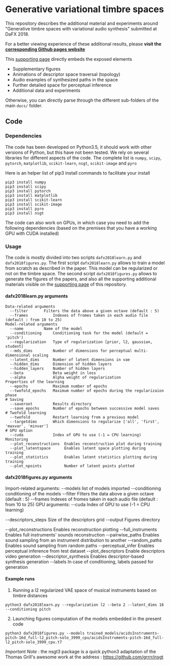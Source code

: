 # Generative variational timbre spaces

This repository describes the additional material and experiments around "Generative timbre spaces with variational audio synthesis" submitted at DaFX 2018.

For a better viewing experience of these additional results, please **visit the [corresponding Github pages website](https://anonymous124.github.io/flow_synthesizer/ "DaFX 2018 - Latent spaces")**

This [supporting page](https://acids-ircam.github.io/variational-timbre/ "DaFX 2018 - Latent spaces") directly embeds the exposed elements
  * Supplementary figures
  * Animations of descriptor space traversal (topology)
  * Audio examples of synthesized paths in the space
  * Further detailed space for perceptual inference
  * Additional data and experiments
  
Otherwise, you can directly parse through the different sub-folders of the main `docs/` folder.

## Code

### Dependencies

The code has been developed on Python3.5, it should work with other versions of Python, but this have not been tested. We rely on several libraries for different aspects of the code. The complete list is `numpy`, `scipy`, `pytorch`, `matplotlib`, `scikit-learn`, `nsgt`, `scikit-image` and `pyro`

Here is an helper list of pip3 install commands to facilitate your install

```
pip3 install numpy
pip3 install scipy
pip3 install pytorch
pip3 install matplotlib
pip3 install scikit-learn
pip3 install scikit-image
pip3 install pyro
pip3 install nsgt
```

The code can also work on GPUs, in which case you need to add the following dependencies (based on the premises that you have a working GPU with CUDA installed)

### Usage

The code is mostly divided into two scripts `dafx2018learn.py` and `dafx2018figures.py`. The first script `dafx2018learn.py` allows to train a model from scratch as described in the paper. This model can be regularized or not on the timbre space. The second script `dafx2018figures.py` allows to generate the figures of the papers, and also all the supporting additional materials visible on the [supporting page](https://acids-ircam.github.io/variational-timbre/ "DaFX 2018 - Latent spaces") of this repository.

#### dafx2018learn.py arguments
```
Data-related arguments
  --filter	     Filters the data above a given octave (default : 5)
  --frames           Indexes of fromes taken in each audio file (default : from 10 to 25) 
Model-related arguments
  --name	     Name of the model
  --conditioning     Conditioning task for the model (default = 'pitch')
  --regularization   Type of regularization [prior, l2, gaussian, student]
  --mds_dims         Number of dimensions for perceptual multi-dimensional scaling
  --latent_dims      Number of latent dimensions in vae
  --hidden_dims      Dimension of hidden layers
  --hidden_layers    Number of hidden layers
  --beta             Beta weight in loss
  --alpha            Alpha weight of regularization
Properties of the learning
  --epochs           Maximum number of epochs
  --twofold_epochs   Maximum number of epochs during the regularizaion phase
# Saving
  --saveroot	     Results directory
  --save_epochs      Number of epochs between successive model saves
# Twofold learning
  --twofold          Restart learning from a previous model
  --targetdims       Which dimensions to regularize ['all', 'first', 'maxvar', 'minvar']
# GPU option
  --cuda             Index of GPU to use (-1 = CPU learning)
Monitoring
  --plot_reconstructions  Enables reconstruction plot during training
  --plot_latentspace      Enables latent space plotting during training 
  --plot_statistics       Enables latent statistics plotting during training
  --plot_npoints          Number of latent points plotted
```

#### dafx2018figures.py arguments
Import-related arguments:
  --models 		list of models imported
  --conditioning        conditioning of the models
  --filter		Filters the data above a given octave (default : 5)
  --frames		Indexes of fromes taken in each audio file (default : from 10 to 25)
GPU arguments:
  --cuda		Index of GPU to use (-1 = CPU learning)

  --descriptors_steps   Size of the descriptors grid
  --output              Figures directory

  --plot_reconstructions     Enables reconstruction plotting
  --full_instruments         Enables full instruments' sounds reconstruction
  --pairwise_paths           Enables sound sampling from an  instrument distribution to another
  --random_paths	     Enables sound sampling from random paths
  --perceptual_infer         Enables perceptual inference from test dataset
  --plot_descriptors         Enable descriptors video generation
  --descriptor_synthesis     Enables descriptor-based synthesis generation
  --labels		     In case of conditioning, labels passed for generation

#### Example runs

1. Running a l2 regularized VAE space  of musical instruments based on timbre distances

```
python3 dafx2018learn.py --regularization l2 --beta 2 --latent_dims 16 --conditioning pitch
```

2. Launching figures computation of the models embedded in the present code

```
python3 dafx2018figures.py --models trained_models/acidsInstruments-pitch-16d_full-l2_pitch-solo_3999_cpu/acidsInstruments-pitch-16d_full-l2_pitch-solo_3999_cpu.t7
```

*Important Note* : the nsgt3 package is a quick python3 adaptation of the Thomas Grill's awesome work at the address : https://github.com/grrrr/nsgt
